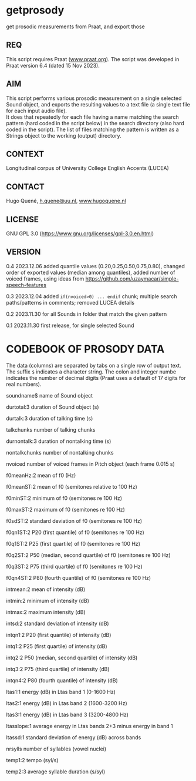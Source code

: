 # getprosody
get prosodic measurements from Praat, and export those

## REQ
This script requires Praat (www.praat.org).
The script was developed in Praat version 6.4 (dated 15 Nov 2023). 

## AIM
This script performs various prosodic measurement on
a single selected Sound object, and exports the resulting values
to a text file (a single text file for each input audio file).  
It does that repeatedly for each file having a name matching the 
search pattern (hard coded in the script below) in the search 
directory (also hard coded in the script). 
The list of files matching the pattern is written as a Strings object 
to the working (output) directory.  

## CONTEXT
Longitudinal corpus of University College English Accents (LUCEA)

## CONTACT 
Hugo Quené, h.quene@uu.nl, www.hugoquene.nl

## LICENSE
GNU GPL 3.0 (https://www.gnu.org/licenses/gpl-3.0.en.html)

## VERSION

0.4	2023.12.06      added quantile values (0.20,0.25,0.50,0.75,0.80),
			  			changed order of exported values (median among quantiles),
              added number of voiced frames,
              using ideas from https://github.com/uzaymacar/simple-speech-features
              
0.3	2023.12.04		added `if(nvoiced>0) ... endif` chunk; 
 						multiple search paths/patterns in comments; 
 						removed LUCEA details

0.2	2023.11.30		for all Sounds in folder that match the given pattern

0.1	2023.11.30		first release, for single selected Sound

# CODEBOOK OF PROSODY DATA

The data (columns) are separated by tabs on a single row of output text. 
The suffix `$` indicates a character string. The colon and integer numbe indicates the number of decimal digits (Praat uses a default of 17 digits for real numbers). 

soundname$	name of Sound object

durtotal:3	duration of Sound object (s)

durtalk:3	duration of talking time (s)

talkchunks	number of talking chunks 

durnontalk:3	duration of nontalking time (s)

nontalkchunks	number of nontalking chunks

nvoiced		number of voiced frames in Pitch object (each frame 0.015 s)

f0meanHz:2	mean of f0 (Hz)

f0meanST:2	mean of f0 (semitones relative to 100 Hz)

f0minST:2	minimum of f0 (semitones re 100 Hz)

f0maxST:2	maximum of f0 (semitones re 100 Hz)

f0sdST:2	standard deviation of f0 (semitones re 100 Hz)

f0qn1ST:2	P20 (first quantile) of f0 (semitones re 100 Hz)

f0q1ST:2	P25 (first quartile) of f0 (semitones re 100 Hz)

f0q2ST:2	P50 (median, second quartile) of f0 (semitones re 100 Hz)

f0q3ST:2	P75 (third quartile) of f0 (semitones re 100 Hz)

f0qn4ST:2	P80 (fourth quantile) of f0 (semitones re 100 Hz)

intmean:2	mean of intensity (dB)

intmin:2	minimum of intensity (dB)

intmax:2	maximum intensity (dB)

intsd:2		standard deviation of intensity (dB)

intqn1:2	P20 (first quantile) of intensity (dB)

intq1:2		P25 (first quartile) of intensity (dB)

intq2:2		P50 (median, second quartile) of intensity (dB)

intq3:2		P75 (third quartile) of intensity (dB)

intqn4:2	P80 (fourth quantile) of intensity (dB)

ltas1:1		energy (dB) in Ltas band 1 (0-1600 Hz)

ltas2:1		energy (dB) in Ltas band 2 (1600-3200 Hz)

ltas3:1		energy (dB) in Ltas band 3 (3200-4800 Hz)

ltasslope:1	average energy in Ltas bands 2+3 minus energy in band 1

ltassd:1	standard deviation of energy (dB) across bands

nrsylls		number of syllables (vowel nuclei)

temp1:2		tempo (syl/s)

temp2:3		average syllable duration (s/syl)
